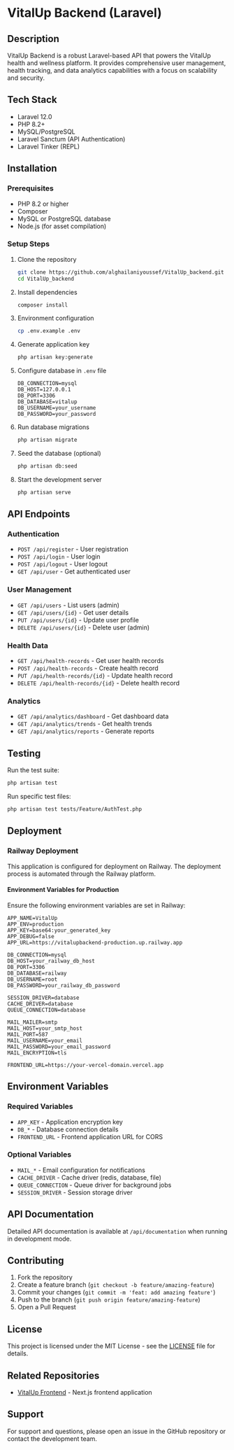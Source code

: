 # VitalUp Backend (Laravel)

## Description
VitalUp Backend is a robust Laravel-based API that powers the VitalUp health and wellness platform. It provides comprehensive user management, health tracking, and data analytics capabilities with a focus on scalability and security.

## Tech Stack
- Laravel 12.0
- PHP 8.2+
- MySQL/PostgreSQL
- Laravel Sanctum (API Authentication)
- Laravel Tinker (REPL)

## Installation

### Prerequisites
- PHP 8.2 or higher
- Composer
- MySQL or PostgreSQL database
- Node.js (for asset compilation)

### Setup Steps
1. Clone the repository
   ```bash
   git clone https://github.com/alghailaniyoussef/VitalUp_backend.git
   cd VitalUp_backend
   ```

2. Install dependencies
   ```bash
   composer install
   ```

3. Environment configuration
   ```bash
   cp .env.example .env
   ```

4. Generate application key
   ```bash
   php artisan key:generate
   ```

5. Configure database in `.env` file
   ```env
   DB_CONNECTION=mysql
   DB_HOST=127.0.0.1
   DB_PORT=3306
   DB_DATABASE=vitalup
   DB_USERNAME=your_username
   DB_PASSWORD=your_password
   ```

6. Run database migrations
   ```bash
   php artisan migrate
   ```

7. Seed the database (optional)
   ```bash
   php artisan db:seed
   ```

8. Start the development server
   ```bash
   php artisan serve
   ```

## API Endpoints

### Authentication
- `POST /api/register` - User registration
- `POST /api/login` - User login
- `POST /api/logout` - User logout
- `GET /api/user` - Get authenticated user

### User Management
- `GET /api/users` - List users (admin)
- `GET /api/users/{id}` - Get user details
- `PUT /api/users/{id}` - Update user profile
- `DELETE /api/users/{id}` - Delete user (admin)

### Health Data
- `GET /api/health-records` - Get user health records
- `POST /api/health-records` - Create health record
- `PUT /api/health-records/{id}` - Update health record
- `DELETE /api/health-records/{id}` - Delete health record

### Analytics
- `GET /api/analytics/dashboard` - Get dashboard data
- `GET /api/analytics/trends` - Get health trends
- `GET /api/analytics/reports` - Generate reports

## Testing

Run the test suite:
```bash
php artisan test
```

Run specific test files:
```bash
php artisan test tests/Feature/AuthTest.php
```

## Deployment

### Railway Deployment
This application is configured for deployment on Railway. The deployment process is automated through the Railway platform.

#### Environment Variables for Production
Ensure the following environment variables are set in Railway:

```env
APP_NAME=VitalUp
APP_ENV=production
APP_KEY=base64:your_generated_key
APP_DEBUG=false
APP_URL=https://vitalupbackend-production.up.railway.app

DB_CONNECTION=mysql
DB_HOST=your_railway_db_host
DB_PORT=3306
DB_DATABASE=railway
DB_USERNAME=root
DB_PASSWORD=your_railway_db_password

SESSION_DRIVER=database
CACHE_DRIVER=database
QUEUE_CONNECTION=database

MAIL_MAILER=smtp
MAIL_HOST=your_smtp_host
MAIL_PORT=587
MAIL_USERNAME=your_email
MAIL_PASSWORD=your_email_password
MAIL_ENCRYPTION=tls

FRONTEND_URL=https://your-vercel-domain.vercel.app
```

## Environment Variables

### Required Variables
- `APP_KEY` - Application encryption key
- `DB_*` - Database connection details
- `FRONTEND_URL` - Frontend application URL for CORS

### Optional Variables
- `MAIL_*` - Email configuration for notifications
- `CACHE_DRIVER` - Cache driver (redis, database, file)
- `QUEUE_CONNECTION` - Queue driver for background jobs
- `SESSION_DRIVER` - Session storage driver

## API Documentation

Detailed API documentation is available at `/api/documentation` when running in development mode.

## Contributing

1. Fork the repository
2. Create a feature branch (`git checkout -b feature/amazing-feature`)
3. Commit your changes (`git commit -m 'feat: add amazing feature'`)
4. Push to the branch (`git push origin feature/amazing-feature`)
5. Open a Pull Request

## License

This project is licensed under the MIT License - see the [LICENSE](LICENSE) file for details.

## Related Repositories

- [VitalUp Frontend](https://github.com/alghailaniyoussef/VitalUp_frontend) - Next.js frontend application

## Support

For support and questions, please open an issue in the GitHub repository or contact the development team.
